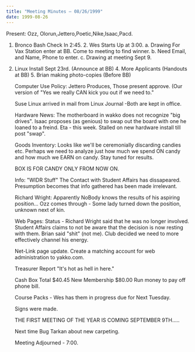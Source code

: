 ```yaml
---
title: "Meeting Minutes – 08/26/1999"
date: 1999-08-26
---
```

Present: Ozz, Olorun,Jettero,Poetic,Nike,Isaac,Pacd. </p><p>
1. Bronco Bash  	Check In 2:45. 	 2.  Wes Starts Up at 3:00. 	a.  Drawing For Vax Station 		enter at BB. 		Come to meeting to find winner. 	b.  Need Email, and Name, Phone to enter.  	c.  Drawing at meeting Sept 9. </p><p>
	 </p><p>
3.  Linux Install Sept 23rd.  (Announce at BB) 4.  More Applicants (Handouts at BB) 5.  Brian making photo-copies (Before BB) </p><p>
Computer Use Policy:  Jettero Produces, Those present approve.  (Our version of "Yes we really CAN kick you out if we need to." </p><p>
Suse Linux arrived in mail from Linux Journal -Both are kept in office. </p><p>
Hardware News: The motherboard in wakko does not recognize "big drives". Isaac proposes (as genious) to swap out the board with one he loaned to a freind.  Eta - this week.     Stalled on new hardware install till post "swap". </p><p>
Goods Inventory:   	Looks like we'll be ceremonially discarding candies etc. 	Perhaps we need to analyze just how much we spend ON candy and 	how much we EARN on candy.  Stay tuned for results.   </p><p>
	BOX IS FOR CANDY ONLY FROM NOW ON.  </p><p>
Info:  	"WIDR Stuff"  The Contact with Student Affairs has dissapeared. 	Presumption becomes that info gathered has been made irrelevant. </p><p>
Richard Wright: 	Apparently NoBody knows the results of his aspiring position... 	Ozz comes through - Some lady turned down the position, unknown 	next of kin. </p><p>
Web Pages:  	Status - Richard Wright said that he was no longer involved. 	Student Affairs claims to not be aware that the decision is now resting 	with them. Brian said "shit" (not me). Club decided we need to 	more effectively channel his energy. </p><p>
	Net-Link page update.  Create a matching account for web 	administration to yakko.com. </p><p>
Treasurer Report "It's hot as hell in here." </p><p>
Cash Box Total $40.45 New Membership $80.00 Run money to pay off phone bill. </p><p>
Course Packs - Wes has them in progress due for Next Tuesday. </p><p>
Signs were made.  </p><p>
THE FIRST MEETING OF THE YEAR IS COMING SEPTEMBER 9TH..... </p><p>
Next time Bug Tarkan about new carpeting. </p><p>
Meeting Adjourned - 7:00. </p><p>
</p><p>
</p>
